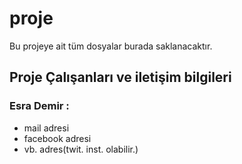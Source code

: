 # proje
Bu projeye ait tüm dosyalar burada saklanacaktır.


## Proje Çalışanları ve iletişim bilgileri
  <h3>Esra Demir  :</h3>
    <ul>
    <li>mail adresi</li>
    <li>facebook adresi</li>
    <li>vb. adres(twit. inst. olabilir.)</li>
    </ul>
  
